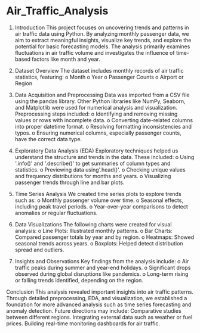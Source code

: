 # Air_Traffic_Analysis

1. Introduction
This project focuses on uncovering trends and patterns in air traffic data using Python. By analyzing monthly passenger data, we aim to extract meaningful insights, visualize key trends, and explore the potential for basic forecasting models. The analysis primarily examines fluctuations in air traffic volume and investigates the influence of time-based factors like month and year.

2. Dataset Overview	
The dataset includes monthly records of air traffic statistics, featuring:
o	Month
o	Year
o	Passenger Counts
o	Airport or Region 

3. Data Acquisition and Preprocessing
Data was imported from a CSV file using the pandas library. Other Python libraries like NumPy, Seaborn, and Matplotlib were used for numerical analysis and visualization.
    Preprocessing steps included:
o	Identifying and removing missing values or rows with incomplete data.
o	Converting date-related columns into proper datetime format.
o	Resolving formatting inconsistencies and typos.
o	Ensuring numerical columns, especially passenger counts, have the correct data type.

4. Exploratory Data Analysis (EDA)
Exploratory techniques helped us understand the structure and trends in the data. These included:
o	Using '.info()' and '.describe()' to get summaries of column types and statistics.
o	Previewing data using'.head()'.
o	Checking unique values and frequency distributions for months and years.
o	Visualizing passenger trends through line and bar plots.

5. Time Series Analysis
We created time series plots to explore trends such as:
o	Monthly passenger volume over time.
o	Seasonal effects, including peak travel periods.
o	Year-over-year comparisons to detect anomalies or regular fluctuations.

6. Data Visualizations
The following charts were created for visual analysis:
o	Line Plots: Illustrated monthly patterns.
o	Bar Charts: Compared passenger totals by year and by region.
o	Heatmaps: Showed seasonal trends across years.
o	Boxplots: Helped detect distribution spread and outliers.

7. Insights and Observations
Key findings from the analysis include:
o	Air traffic peaks during summer and year-end holidays.
o	Significant drops observed during global disruptions like pandemics.
o	Long-term rising or falling trends identified, depending on the region.

Conclusion
This analysis revealed important insights into air traffic patterns. Through detailed preprocessing, EDA, and visualization, we established a foundation for more advanced analysis such as time series forecasting and anomaly detection.
    Future directions may include:
Comparative studies between different regions.
Integrating external data such as weather or fuel prices.
Building real-time monitoring dashboards for air traffic.




